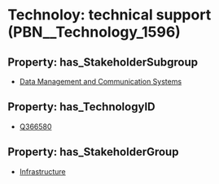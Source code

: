 # Technoloy: __technical support__ (PBN__Technology_1596)

## Property: has_StakeholderSubgroup

* [Data Management and Communication Systems](PBN__TechSubgroup_18)

## Property: has_TechnologyID

* [Q366580](Q366580)

## Property: has_StakeholderGroup

* [Infrastructure](PBN__TechGroup_4)

